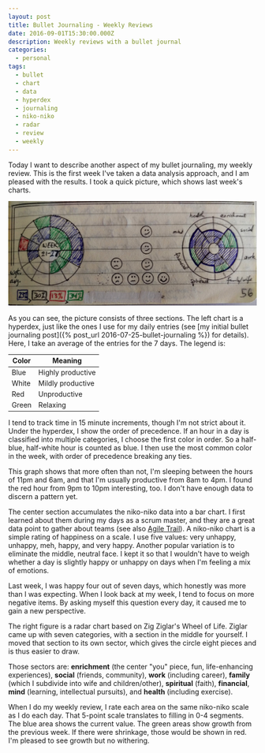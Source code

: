 ```yaml
---
layout: post
title: Bullet Journaling - Weekly Reviews
date: 2016-09-01T15:30:00.000Z
description: Weekly reviews with a bullet journal
categories:
  - personal
tags:
  - bullet
  - chart
  - data
  - hyperdex
  - journaling
  - niko-niko
  - radar
  - review
  - weekly
---
```


Today I want to describe another aspect of my bullet journaling, my weekly review. This is the first week I've taken a data analysis approach, and I am pleased with the results. I took a quick picture, which shows last week's charts.

![weekly review charts](/assets/weekly-review.jpg) 

<!-- more -->

 As you can see, the picture consists of three sections. The left chart is a hyperdex, just like the ones I use for my daily entries (see [my initial bullet journaling post]({% post_url 2016-07-25-bullet-journaling %}) for details). Here, I take an average of the entries for the 7 days. The legend is:

Color | Meaning
----- | -----------------
Blue  | Highly productive
White | Mildly productive
Red   | Unproductive
Green | Relaxing

I tend to track time in 15 minute increments, though I'm not strict about it. Under the hyperdex, I show the order of precedence. If an hour in a day is classified into multiple categories, I choose the first color in order. So a half-blue, half-white hour is counted as blue. I then use the most common color in the week, with order of precedence breaking any ties.

This graph shows that more often than not, I'm sleeping between the hours of 11pm and 6am, and that I'm usually productive from 8am to 4pm. I found the red hour from 9pm to 10pm interesting, too. I don't have enough data to discern a pattern yet.

The center section accumulates the niko-niko data into a bar chart. I first learned about them during my days as a scrum master, and they are a great data point to gather about teams (see also [Agile Trail](http://agiletrail.com/2011/09/12/how-to-track-the-teams-mood-with-a-niko-niko-calendar/)). A niko-niko chart is a simple rating of happiness on a scale. I use five values: very unhappy, unhappy, meh, happy, and very happy. Another popular variation is to eliminate the middle, neutral face. I kept it so that I wouldn't have to weigh whether a day is slightly happy or unhappy on days when I'm feeling a mix of emotions.

Last week, I was happy four out of seven days, which honestly was more than I was expecting. When I look back at my week, I tend to focus on more negative items. By asking myself this question every day, it caused me to gain a new perspective.

The right figure is a radar chart based on Zig Ziglar's Wheel of Life. Ziglar came up with seven categories, with a section in the middle for yourself. I moved that section to its own sector, which gives the circle eight pieces and is thus easier to draw.

Those sectors are: **enrichment** (the center "you" piece, fun, life-enhancing experiences), **social** (friends, community), **work** (including career), **family** (which I subdivide into wife and children/other), **spiritual** (faith), **financial**, **mind** (learning, intellectual pursuits), and **health** (including exercise).

When I do my weekly review, I rate each area on the same niko-niko scale as I do each day. That 5-point scale translates to filling in 0-4 segments. The blue area shows the current value. The green areas show growth from the previous week. If there were shrinkage, those would be shown in red. I'm pleased to see growth but no withering.
